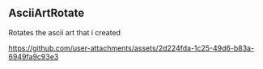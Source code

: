 ## AsciiArtRotate
Rotates the ascii art that i created

https://github.com/user-attachments/assets/2d224fda-1c25-49d6-b83a-6949fa9c93e3


